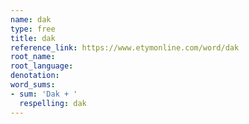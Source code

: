 ```yaml
---
name: dak
type: free
title: dak
reference_link: https://www.etymonline.com/word/dak
root_name: 
root_language: 
denotation: 
word_sums:
- sum: 'Dak + '
  respelling: dak
---
```

